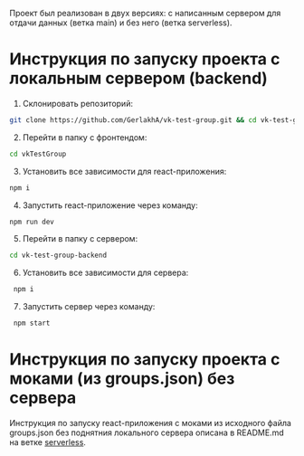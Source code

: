 Проект был реализован в двух версиях: с написанным сервером для отдачи данных (ветка main) и без него (ветка serverless).

# Инструкция по запуску проекта c локальным сервером (backend)

1. Cклонировать репозиторий:

```bash
git clone https://github.com/GerlakhA/vk-test-group.git && cd vk-test-group
```

2. Перейти в папку с фронтендом:

```bash
cd vkTestGroup
```

3. Установить все зависимости для react-приложения:

```bash
npm i
```

4. Запустить react-приложение через команду:

```bash
npm run dev
```

5. Перейти в папку с сервером:

```bash
cd vk-test-group-backend
```

6. Установить все зависимости для сервера:

```bash
 npm i
```

7. Запустить сервер через команду:

```bash
 npm start
```

# Инструкция по запуску проекта c моками (из groups.json) без сервера

Инструкция по запуску react-приложения с моками из исходного файла groups.json без поднятния локального сервера описана в README.md на ветке [serverless](https://github.com/GerlakhA/vk-test-group/tree/serverless).
